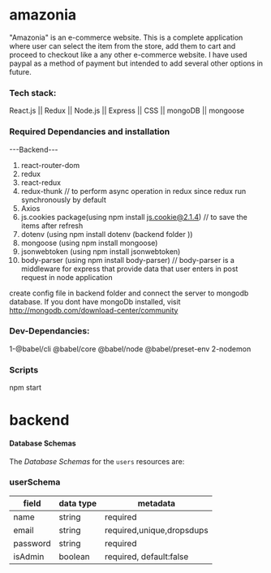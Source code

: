 # amazonia
"Amazonia" is an e-commerce website. This is a complete application where user can select the item from the store, add them to cart and proceed to checkout like a any other e-commerce website. I have used paypal as a method of payment but intended to add several other options in future.

### Tech stack:
React.js || Redux || Node.js || Express || CSS || mongoDB || mongoose


### Required Dependancies and installation
---Backend---<br />
1. react-router-dom <br />
2. redux <br />
3. react-redux <br />
4. redux-thunk  // to perform async operation in redux since redux run synchronously by default
5. Axios <br />
6. js.cookies package(using npm install js.cookie@2.1.4) // to save the items after refresh <br />
7. dotenv (using npm install dotenv (backend folder ))
8. mongoose (using npm install mongoose)
9. jsonwebtoken (using npm install jsonwebtoken)
10. body-parser (using npm install body-parser) // body-parser is a middleware for express that provide data that user enters in post request in node application


create config file in backend folder and connect the server to mongodb database. 
If you dont have mongoDb installed, visit
http://mongodb.com/download-center/community


### Dev-Dependancies:
1-@babel/cli @babel/core @babel/node @babel/preset-env
2-nodemon

### Scripts
npm start

# backend
#### Database Schemas

The _Database Schemas_ for the `users` resources are:

### userSchema
| field   | data type        | metadata                    |
|---------|------------------|-----------------------------|
| name    | string           |required                     |
| email   | string           |required,unique,dropsdups    |
| password| string           |required                     |
| isAdmin | boolean          |required, default:false      |






